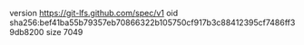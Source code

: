 version https://git-lfs.github.com/spec/v1
oid sha256:bef41ba55b79357eb70866322b105750cf917b3c88412395cf7486ff39db8200
size 7049
